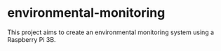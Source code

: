 # environmental-monitoring
This project aims to create an environmental monitoring system using a Raspberry Pi 3B.
